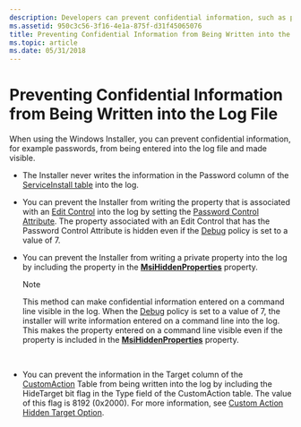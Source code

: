 ```yaml
---
description: Developers can prevent confidential information, such as passwords, from being entered into the log file during a Windows Installer installation.
ms.assetid: 950c3c56-3f16-4e1a-875f-d31f45065076
title: Preventing Confidential Information from Being Written into the Log File
ms.topic: article
ms.date: 05/31/2018
---
```


# Preventing Confidential Information from Being Written into the Log File

When using the Windows Installer, you can prevent confidential information, for example passwords, from being entered into the log file and made visible.

-   The Installer never writes the information in the Password column of the [ServiceInstall table](serviceinstall-table.md) into the log.
-   You can prevent the Installer from writing the property that is associated with an [Edit Control](edit-control.md) into the log by setting the [Password Control Attribute](password-control-attribute.md). The property associated with an Edit Control that has the Password Control Attribute is hidden even if the [Debug](debug.md) policy is set to a value of 7.
-   You can prevent the Installer from writing a private property into the log by including the property in the [**MsiHiddenProperties**](msihiddenproperties.md) property.
    > [!Note]  
    > This method can make confidential information entered on a command line visible in the log. When the [Debug](debug.md) policy is set to a value of 7, the installer will write information entered on a command line into the log. This makes the property entered on a command line visible even if the property is included in the [**MsiHiddenProperties**](msihiddenproperties.md) property.

     

-   You can prevent the information in the Target column of the [CustomAction](customaction-table.md) Table from being written into the log by including the HideTarget bit flag in the Type field of the CustomAction table. The value of this flag is 8192 (0x2000). For more information, see [Custom Action Hidden Target Option](custom-action-hidden-target-option.md).

 

 



